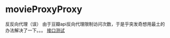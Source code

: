 # movieProxyProxy
反反向代理（误）
由于豆瓣api反向代理限制访问次数，于是乎突发奇想用最土的办法解决了一下。。。
[接口测试](http://yfspecialweb.cn:8901/)
